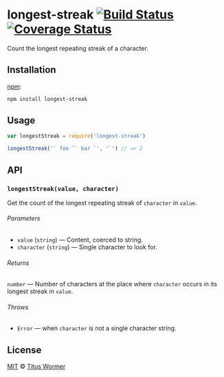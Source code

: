# longest-streak [![Build Status][travis-badge]][travis] [![Coverage Status][codecov-badge]][codecov]

Count the longest repeating streak of a character.

## Installation

[npm][]:

```bash
npm install longest-streak
```

## Usage

```js
var longestStreak = require('longest-streak')

longestStreak('` foo `` bar `', '`') // => 2
```

## API

### `longestStreak(value, character)`

Get the count of the longest repeating streak of `character` in `value`.

###### Parameters

*   `value` (`string`) — Content, coerced to string.
*   `character` (`string`) — Single character to look for.

###### Returns

`number` — Number of characters at the place where `character` occurs in
its longest streak in `value`.

###### Throws

*   `Error` — when `character` is not a single character string.

## License

[MIT][license] © [Titus Wormer][author]

<!-- Definitions -->

[travis-badge]: https://img.shields.io/travis/wooorm/longest-streak.svg

[travis]: https://travis-ci.org/wooorm/longest-streak

[codecov-badge]: https://img.shields.io/codecov/c/github/wooorm/longest-streak.svg

[codecov]: https://codecov.io/github/wooorm/longest-streak

[npm]: https://docs.npmjs.com/cli/install

[license]: license

[author]: http://wooorm.com
